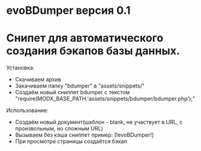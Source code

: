 evoBDumper версия 0.1
=========
Снипет для автоматического создания бэкапов базы данных.
=========
Установка:
- Скачиваем архив
- Закачиваем папку "bdumper" в "assets/snippets/"
- Создаём новый сниппет bdumper с текстом "require(MODX_BASE_PATH.'assets/snippets/bdumper/bdumper.php');" 

Использование:
- Создаём новый документ(шаблон - blank, не участвует в URL, с произвольным, но сложным URL)
- Вызываем без кэша сниппет пример: [!evoBDumper!]
- При просмотре страницы создаётся бэкап
